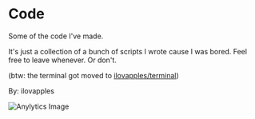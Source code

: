 # Code
Some of the code I've made.

It's just a collection of a bunch of scripts I wrote cause I was bored. Feel free to leave whenever. Or don't.

(btw: the terminal got moved to [ilovapples/terminal](https://github.com/ilovapples/terminal))

By: ilovapples  
  
  
![Anylytics Image](https://repobeats.axiom.co/api/embed/c3adf4fe285bd62b02a543a7cbb9b268182b4bde.svg "Repobeats analytics image")
